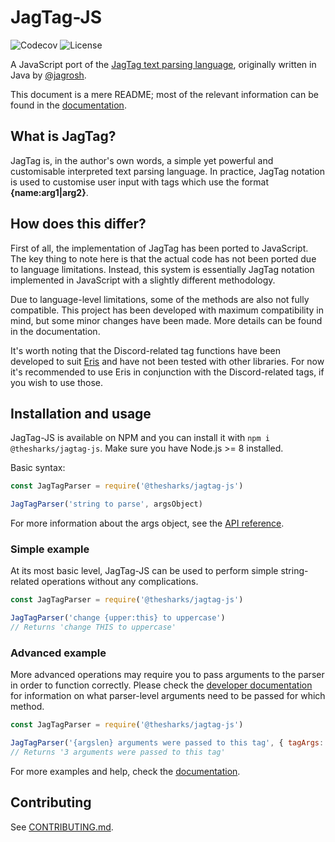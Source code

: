 # JagTag-JS

![Codecov](https://shields.dougley.com/codecov/c/github/thesharks/jagtag-js.svg) ![License](https://shields.dougley.com/github/license/thesharks/jagtag-js.svg) 

A JavaScript port of the [JagTag text parsing language](https://github.com/jagrosh/JagTag), originally written in Java by [@jagrosh](https://github.com/jagrosh).

This document is a mere README; most of the relevant information can be found in the [documentation](https://thesharks.github.io/JagTag-JS).

## What is JagTag?

JagTag is, in the author's own words, a simple yet powerful and customisable interpreted text parsing language. In practice, JagTag notation is used to customise user input with tags which use the format **{name:arg1|arg2}**.

## How does this differ?

First of all, the implementation of JagTag has been ported to JavaScript. The key thing to note here is that the actual code has not been ported due to language limitations. Instead, this system is essentially JagTag notation implemented in JavaScript with a slightly different methodology.

Due to language-level limitations, some of the methods are also not fully compatible. This project has been developed with maximum compatibility in mind, but some minor changes have been made. More details can be found in the documentation.

It's worth noting that the Discord-related tag functions have been developed to suit [Eris](https://github.com/abalabahaha/eris) and have not been tested with other libraries. For now it's recommended to use Eris in conjunction with the Discord-related tags, if you wish to use those.

## Installation and usage

JagTag-JS is available on NPM and you can install it with `npm i @thesharks/jagtag-js`. Make sure you have Node.js >= 8 installed.

Basic syntax:

```js
const JagTagParser = require('@thesharks/jagtag-js')

JagTagParser('string to parse', argsObject)
```

For more information about the args object, see the [API reference](https://thesharks.github.io/JagTag-JS/developers/api).

### Simple example

At its most basic level, JagTag-JS can be used to perform simple string-related operations without any complications.

```js
const JagTagParser = require('@thesharks/jagtag-js')

JagTagParser('change {upper:this} to uppercase')
// Returns 'change THIS to uppercase'
```

### Advanced example

More advanced operations may require you to pass arguments to the parser in order to function correctly. Please check the [developer documentation](https://thesharks.github.io/JagTag-JS/developers/intro) for information on what parser-level arguments need to be passed for which method.

```js
const JagTagParser = require('@thesharks/jagtag-js')

JagTagParser('{argslen} arguments were passed to this tag', { tagArgs: [ 'item1', 'item2', 'item3' ] })
// Returns '3 arguments were passed to this tag'
```

For more examples and help, check the [documentation](https://thesharks.github.io/JagTag-JS).

## Contributing

See [CONTRIBUTING.md](.github/CONTRIBUTING.md).
